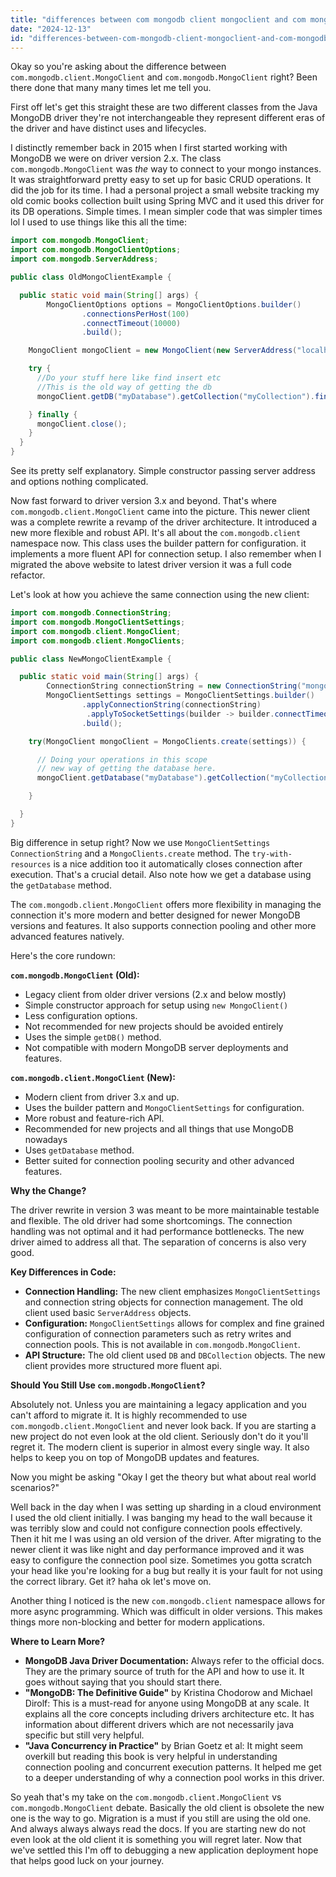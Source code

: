 ```yaml
---
title: "differences between com mongodb client mongoclient and com mongodb mongoclient?"
date: "2024-12-13"
id: "differences-between-com-mongodb-client-mongoclient-and-com-mongodb-mongoclient"
---
```


Okay so you're asking about the difference between `com.mongodb.client.MongoClient` and `com.mongodb.MongoClient` right? Been there done that many many times let me tell you.

First off let's get this straight these are two different classes from the Java MongoDB driver they're not interchangeable they represent different eras of the driver and have distinct uses and lifecycles.

I distinctly remember back in 2015 when I first started working with MongoDB we were on driver version 2.x. The class `com.mongodb.MongoClient` was *the* way to connect to your mongo instances. It was straightforward pretty easy to set up for basic CRUD operations. It did the job for its time. I had a personal project a small website tracking my old comic books collection built using Spring MVC and it used this driver for its DB operations. Simple times. I mean simpler code that was simpler times lol I used to use things like this all the time:

```java
import com.mongodb.MongoClient;
import com.mongodb.MongoClientOptions;
import com.mongodb.ServerAddress;

public class OldMongoClientExample {

  public static void main(String[] args) {
        MongoClientOptions options = MongoClientOptions.builder()
                .connectionsPerHost(100)
                .connectTimeout(10000)
                .build();

    MongoClient mongoClient = new MongoClient(new ServerAddress("localhost", 27017), options);

    try {
      //Do your stuff here like find insert etc
      //This is the old way of getting the db
      mongoClient.getDB("myDatabase").getCollection("myCollection").find();

    } finally {
      mongoClient.close();
    }
  }
}

```
See its pretty self explanatory. Simple constructor passing server address and options nothing complicated.

Now fast forward to driver version 3.x and beyond. That's where `com.mongodb.client.MongoClient` came into the picture. This newer client was a complete rewrite a revamp of the driver architecture. It introduced a new more flexible and robust API. It's all about the `com.mongodb.client` namespace now. This class uses the builder pattern for configuration. it implements a more fluent API for connection setup. I also remember when I migrated the above website to latest driver version it was a full code refactor.

Let's look at how you achieve the same connection using the new client:

```java
import com.mongodb.ConnectionString;
import com.mongodb.MongoClientSettings;
import com.mongodb.client.MongoClient;
import com.mongodb.client.MongoClients;

public class NewMongoClientExample {

  public static void main(String[] args) {
        ConnectionString connectionString = new ConnectionString("mongodb://localhost:27017");
        MongoClientSettings settings = MongoClientSettings.builder()
                .applyConnectionString(connectionString)
                 .applyToSocketSettings(builder -> builder.connectTimeout(10000).build())
                .build();

    try(MongoClient mongoClient = MongoClients.create(settings)) {

      // Doing your operations in this scope
      // new way of getting the database here.
      mongoClient.getDatabase("myDatabase").getCollection("myCollection").find();

    }

  }
}
```

Big difference in setup right? Now we use `MongoClientSettings` `ConnectionString` and a `MongoClients.create` method. The `try-with-resources` is a nice addition too it automatically closes connection after execution. That's a crucial detail. Also note how we get a database using the `getDatabase` method.

The `com.mongodb.client.MongoClient` offers more flexibility in managing the connection it's more modern and better designed for newer MongoDB versions and features. It also supports connection pooling and other more advanced features natively.

Here's the core rundown:

**`com.mongodb.MongoClient` (Old):**
*   Legacy client from older driver versions (2.x and below mostly)
*   Simple constructor approach for setup using `new MongoClient()`
*   Less configuration options.
*   Not recommended for new projects should be avoided entirely
*   Uses the simple `getDB()` method.
*   Not compatible with modern MongoDB server deployments and features.

**`com.mongodb.client.MongoClient` (New):**
*   Modern client from driver 3.x and up.
*   Uses the builder pattern and `MongoClientSettings` for configuration.
*   More robust and feature-rich API.
*   Recommended for new projects and all things that use MongoDB nowadays
*   Uses `getDatabase` method.
*   Better suited for connection pooling security and other advanced features.

**Why the Change?**

The driver rewrite in version 3 was meant to be more maintainable testable and flexible. The old driver had some shortcomings. The connection handling was not optimal and it had performance bottlenecks. The new driver aimed to address all that. The separation of concerns is also very good.

**Key Differences in Code:**

*   **Connection Handling:** The new client emphasizes `MongoClientSettings` and connection string objects for connection management. The old client used basic `ServerAddress` objects.
*   **Configuration:** `MongoClientSettings` allows for complex and fine grained configuration of connection parameters such as retry writes and connection pools. This is not available in `com.mongodb.MongoClient`.
*   **API Structure:** The old client used `DB` and `DBCollection` objects. The new client provides more structured more fluent api.

**Should You Still Use `com.mongodb.MongoClient`?**

Absolutely not. Unless you are maintaining a legacy application and you can't afford to migrate it. It is highly recommended to use `com.mongodb.client.MongoClient` and never look back. If you are starting a new project do not even look at the old client. Seriously don't do it you'll regret it. The modern client is superior in almost every single way. It also helps to keep you on top of MongoDB updates and features.

Now you might be asking "Okay I get the theory but what about real world scenarios?"

Well back in the day when I was setting up sharding in a cloud environment I used the old client initially. I was banging my head to the wall because it was terribly slow and could not configure connection pools effectively. Then it hit me I was using an old version of the driver. After migrating to the newer client it was like night and day performance improved and it was easy to configure the connection pool size. Sometimes you gotta scratch your head like you're looking for a bug but really it is your fault for not using the correct library. Get it? haha ok let's move on.

Another thing I noticed is the new `com.mongodb.client` namespace allows for more async programming. Which was difficult in older versions. This makes things more non-blocking and better for modern applications.

**Where to Learn More?**

*   **MongoDB Java Driver Documentation:** Always refer to the official docs. They are the primary source of truth for the API and how to use it. It goes without saying that you should start there.
*  **"MongoDB: The Definitive Guide"** by Kristina Chodorow and Michael Dirolf: This is a must-read for anyone using MongoDB at any scale. It explains all the core concepts including drivers architecture etc. It has information about different drivers which are not necessarily java specific but still very helpful.
*   **"Java Concurrency in Practice"** by Brian Goetz et al: It might seem overkill but reading this book is very helpful in understanding connection pooling and concurrent execution patterns. It helped me get to a deeper understanding of why a connection pool works in this driver.

So yeah that's my take on the `com.mongodb.client.MongoClient` vs `com.mongodb.MongoClient` debate. Basically the old client is obsolete the new one is the way to go. Migration is a must if you still are using the old one. And always always always read the docs. If you are starting new do not even look at the old client it is something you will regret later. Now that we've settled this I'm off to debugging a new application deployment hope that helps good luck on your journey.
